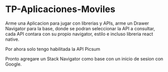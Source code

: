 # TP-Aplicaciones-Moviles

Arme una Aplicacion para jugar con librerias y APIs, arme un Drawer Navigator para la base, donde se podran seleccionar la API a consultar, cada API contara con su propio navigator, estilo e incluso libreria react native.

Por ahora solo tengo habilitada la API Picsum

Pronto agregare un Stack Navigator como base con un inicio de sesion con Google.
